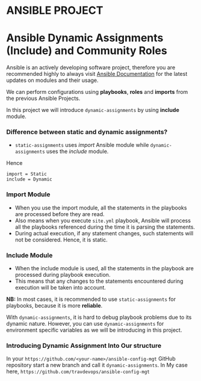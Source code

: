 # ANSIBLE PROJECT
# Ansible Dynamic Assignments (Include) and Community Roles
Ansible is an actively developing software project, therefore you are recommended highly to always visit [Ansible Documentation](https://docs.ansible.com/) for the latest updates on modules and their usage.

We can perform configurations using **playbooks**, **roles** and **imports** from the previous Ansible Projects. 

In this project we will introduce `dynamic-assignments` by using **include** module.

### Difference between static and dynamic assignments?
- `static-assignments` uses _import_ Ansible module while `dynamic-assignments` uses the _include_ module.

Hence

    import = Static
    include = Dynamic
### Import Module
- When you use the import module, all the statements in the playbooks are processed before they are read.
- Also means when you execute `site.yml` playbook, Ansible will process all the playbooks referenced during the time it is parsing the statements.
- During actual execution, if any statement changes, such statements will not be considered. Hence, it is static.

### Include Module
- When the include module is used, all the statements in the playbook are processed during playbook execution.
- This means that any changes to the statements encountered during execution will be taken into account.

**NB:** In most cases, it is recommended to use `static-assignments` for playbooks, because it is more **reliable**. 

With `dynamic-assignments`, it is hard to debug playbook problems due to its dynamic nature. However, you can use `dynamic-assignments` for environment specific variables as we will be introducing in this project.

### Introducing Dynamic Assignment Into Our structure
In your `https://github.com/<your-name>/ansible-config-mgt` GitHub repository start a new branch and call it `dynamic-assignments`.
In My case here,  `https://github.com/travdevops/ansible-config-mgt`

